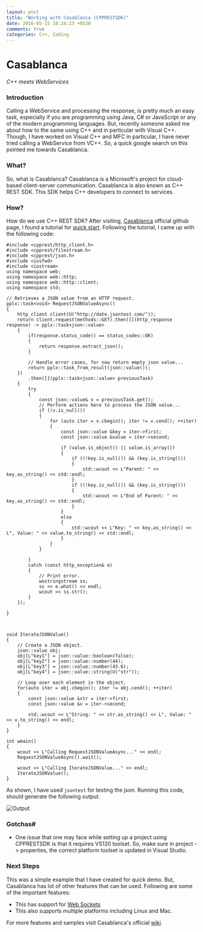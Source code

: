 ```yaml
---
layout: post
title: "Working with Casablanca (CPPRESTSDK)"
date: 2016-05-15 18:24:23 +0530
comments: true
categories: C++, Coding 
---
```

# Casablanca 
*C++ meets WebServices*
### Introduction
Calling a WebService and processing the response, is pretty much an easy task, especially if you are programming using Java, C# or JavaScript or any of the modern programming languages. But, recently someone asked me about how to the same using C++ and in particular with Visual C++. Though, I have worked on Visual C++ and MFC in particular, I have never tried calling a WebService from VC++. So, a quick google search on this pointed me towards Casablanca.

### What?
So, what is Casablanca?
Casablanca is a Microsoft's project for cloud-based client-server communication. Casablanca is also known as C++ REST SDK. This SDK helps C++ developers to connect to services.

### How?
How do we use C++ REST SDK?
After visiting, [Casablanca](https://github.com/microsoft/cpprestsdk) official github page, I found a tutorial for [quick start](https://github.com/microsoft/cpprestsdk). Following the tutorial, I came up with the following code:

```
#include <cpprest/http_client.h>
#include <cpprest/filestream.h>
#include <cpprest/json.h>
#include <iosfwd>
#include <iostream>
using namespace web;
using namespace web::http;
using namespace web::http::client;
using namespace std;

// Retrieves a JSON value from an HTTP request.
pplx::task<void> RequestJSONValueAsync()
{
	http_client client(U("http://date.jsontest.com/"));
    return client.request(methods::GET).then([](http_response response) -> pplx::task<json::value>
    {
        if(response.status_code() == status_codes::OK)
        {
            return response.extract_json();
        }

        // Handle error cases, for now return empty json value... 
        return pplx::task_from_result(json::value());
    })
        .then([](pplx::task<json::value> previousTask)
    {
        try
        {
            const json::value& v = previousTask.get();
            // Perform actions here to process the JSON value...
			if (!v.is_null())
			{
				for (auto iter = v.cbegin(); iter != v.cend(); ++iter)
				{
					const json::value &key = iter->first;
					const json::value &value = iter->second;

					if (value.is_object() || value.is_array())
					{
						if ((!key.is_null()) && (key.is_string()))
						{
							std::wcout << L"Parent: " << key.as_string() << std::endl;
						}
						if ((!key.is_null()) && (key.is_string()))
						{
							std::wcout << L"End of Parent: " << key.as_string() << std::endl;
						}
					}
					else
					{
						std::wcout << L"Key: " << key.as_string() << L", Value: " << value.to_string() << std::endl;
					}
				}
			}

        }
        catch (const http_exception& e)
        {
            // Print error.
            wostringstream ss;
            ss << e.what() << endl;
            wcout << ss.str();
        }
    });

}



void IterateJSONValue()
{
    // Create a JSON object.
    json::value obj;
    obj[L"key1"] = json::value::boolean(false);
    obj[L"key2"] = json::value::number(44);
    obj[L"key3"] = json::value::number(43.6);
    obj[L"key4"] = json::value::string(U("str"));

    // Loop over each element in the object. 
    for(auto iter = obj.cbegin(); iter != obj.cend(); ++iter)
    {
        const json::value &str = iter->first;
        const json::value &v = iter->second;

        std::wcout << L"String: " << str.as_string() << L", Value: " << v.to_string() << endl;
    }
}

int wmain()
{
    wcout << L"Calling RequestJSONValueAsync..." << endl;
    RequestJSONValueAsync().wait();

    wcout << L"Calling IterateJSONValue..." << endl;
    IterateJSONValue();
}
```
As shown, I have used `jsontest` for testing the json. Running this code, should generate the following output.

![Output](https://pli7vg-sn3302.files.1drv.com/y3m79nzKN9U_Po3U72nal0DwxcmF121J4q5wwx4eboETjCLj_-YHGVsAIClaJOC4QCZ8BJAZaf8XSoWkMkyKPkHHiAUpvmAKIij9NydCNaC8Cfpo0PbvQQxisRkUp2vGupQGn0YlJRiZvhFnZHTL2Bzn05z4tSDy1nia3SzQl9LWxc?width=418&height=72&cropmode=none)
### Gotchas#
* One issue that one may face while setting up a project using CPPRESTSDK is that it requires VS120 toolset. So, make sure in project -> properties, the correct platform toolset is updated in Visual Studio.

### Next Steps
This was a simple example that I have created for quick demo. But, Casablanca has lot of other features that can be used. Following are some of the important features:
* This has support for [Web Sockets](https://github.com/Microsoft/cpprestsdk/wiki/Web-Socket)
* This also supports multiple platforms including Linux and Mac.

For more features and samples visit Casablanca's official [wiki](https://github.com/Microsoft/cpprestsdk/wiki).